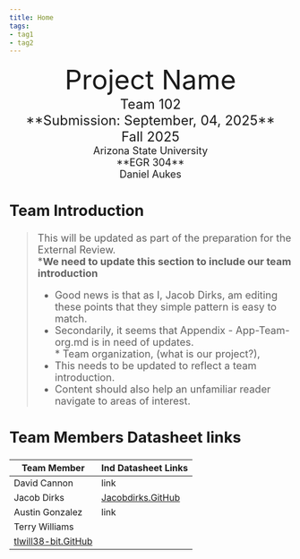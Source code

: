 ```yaml
---
title: Home
tags:
- tag1
- tag2
---
```

<center>
<font size="8">Project Name<br>
<font size="5">Team 102<br>
**Submission: September, 04, 2025**<br>
Fall 2025<br>
<font size="4">Arizona State University<br>
**EGR 304**<br>
Daniel Aukes <br>
  

</center>

## Team Introduction 
<!-- so we can remove the added pieces of this introduction  - Edits here include linking to individual data sheets and team introduction (help figuring out what that means)
Edits for the team are based in App-team-org.md under docs - Appendix. and there will be other comments there -->
> This will be updated as part of the preparation for the External Review.<br>
>    ***We need to update this section to include our team introduction** <br>
>    * Good news is that as I, Jacob Dirks, am editing these points that they
>           simple pattern is easy to match.<br>
>    * Secondarily, it seems that Appendix - App-Team-org.md is in need of updates.<br>
>  <t>   * Team organization, (what is our project?),
>    * This needs to be updated to reflect a team introduction.<br>
>    * Content should also help an unfamiliar reader navigate to areas of interest.


## Team Members Datasheet links

| **Team Member**        |**Ind Datasheet Links** |
| ---------------------- | -----------------------|
| David Cannon           | link | 
| Jacob Dirks            | [Jacobdirks.GitHub](https://github.com/EGR304-2025-F-102/EGR304-2025-F-102.github.io.git) |
| Austin Gonzalez        | link |
| Terry Williams         |
[tlwill38-bit.GitHub](https://github.com/tlwill38-bit/tlwill38-bit.github.io) |

